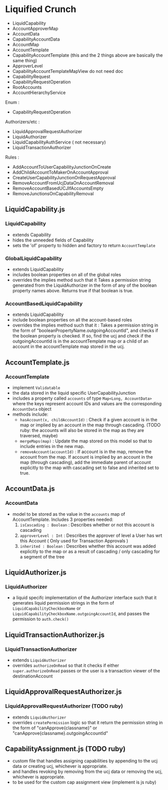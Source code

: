 # Liquified Crunch

- LiquidCapability
- AccountApproverMap
- AccountData
- CapabilityAccountData
- AccountMap
- AccountTemplate
- CapabilityAccountTemplate (this and the 2 things above are basically the same thing)
- ApproverLevel
- CapabilityAccountTemplateMapView do not need doc
- CapabilityRequest
- CapabilityRequestOperation 
- RootAccounts
- AccountHierarchyService

Enum : 
- CapabilityRequestOperation

Authorizers/etc :
- LiquidApprovalRequestAuthorizer
- LiquidAuthorizer
- LiquidCapabilityAuthService ( not necessary)
- LiquidTransactionAuthorizer

Rules : 
- AddAccountToUserCapabilityJunctionOnCreate
- AddChildAccountToMakerOnAccountApproval
- CreateUserCapabilityJunctionOnRequestApproval
- RemoveAccountFromUcjDataOnAccountRemoval
- RemoveAccountBasedUCJIfAccountsEmpty
- RemoveJunctionsOnCapabilityRemoval



## LiquidCapability.js

### LiquidCapability
- extends Capability 
- hides the unneeded fields of Capability 
- sets the 'of' property to hidden and factory to return `AccountTemplate`

### GlobalLiquidCapability
- extends LiquidCapability
- includes boolean properties on all of the global roles 
- overrides the implies method such that it 
    Takes a permission string generated from the LiquidAuthorizer in the form of any of the boolean property names above.
    Returns true if that boolean is true.

### AccountBasedLiquidCapability
- extends LiquidCapability
- include boolean properties on all the account-based roles
- overrides the implies method such that it :
    Takes a permission string in the form of "booleanPropertyName.outgoingAccountId", and 
    checks if the boolean property is checked.
    If so, find the ucj and check if the outgoingAccountId is in the accountTemplate map or a child of
    an account in the accountTemplate map stored in the ucj.

## AccountTemplate.js

### AccountTemplate
- implement `Validatable`
- the data stored in the liquid specific UserCapabilityJunction
- includes a property called `accounts` of type `Map<Long, AccountData>` where the keys represent account IDs and values are the corresponding `AccountData` object
- methods include: 
  - `hasAccount(x, childAccountId)` : Check if a given account is in the map or implied by an account in the map through cascading. (TODO ruby: the accounts will also be stored in the map as they are traversed, maybe)
  - `mergeMaps(map)` : Update the map stored on this model so that to include entries in the new map.
  - `removeAccount(accountId)` : If account is in the map, remove the account from the map. If account is implied by an account in the map (through cascading), add the immediate parent of account explicitly to the map with cascading set to false and inherited set to true. 
      
## AccountData.js

### AccountData
- model to be stored as the value in the `accounts` map of AccountTemplate. Includes 3 properties needed:
  1. `isCascading : Boolean` : Describes whether or not this account is cascading
  2. `approverLevel : Int` : Describes the approver of level a User has wrt this Account ( Only used for Transaction Approvals )
  3. `inherited : Boolean` : Describes whether this account was added explicitly to the map or as a result of cascading / only cascading for a segment of the tree

## LiquidAuthorizer.js

### LiquidAuthorizer
- a liquid specifc implementation of the Authorizer interface such that it generates liquid permission strings in the form of `LiquidCapabilityCheckboxName` or `LiquidCapabilityCheckboxName.outgoingAccountId`, and passes the permission to `auth.check()`

## LiquidTransactionAuthorizer.js

### LiquidTransactionAuthorizer
- extends `LiquidAuthorizer`
- overrides `authorizeOnRead` so that it checks if either `super.authorizeOnRead` passes or the user is a transaction viewer of the destinationAccount

## LiquidApprovalRequestAuthorizer.js

### LiquidApprovalRequestAuthorizer (TODO ruby)
- extends `LiquidAuthorizer`
- overrides `createPermission` logic so that it return the permission string in the form of "canApprove{classname}" or "canApprove{classname}.outgoingAccountId"

## CapabilityAssignment.js (TODO ruby)
- custom file that handles assigning capabilities by appending to the ucj data or creating ucj, whichever is appropriate.
- and handles revoking by removing from the ucj data or removing the ucj, whichever is appropriate.
- to be used for the custom cap assignment view (implement is js ruby)


